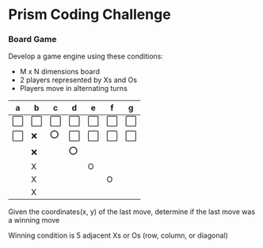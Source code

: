 # Prism Coding Challenge

### Board Game

Develop a game engine using these conditions:

* M x N dimensions board
* 2 players represented by Xs and Os
* Players move in alternating turns

| a | b | c | d | e | f | g |
---|---|---|---|---|---|---
|  :white_large_square: |  :white_large_square: |  :white_large_square: |  :white_large_square: |  :white_large_square: |  :white_large_square: |  :white_large_square: |
|  :white_large_square: | :x: | :o:|:white_large_square:|:white_large_square:|:white_large_square:| :white_large_square:|
| |:x:| |:o:| | | |
| |X| | |O| | |
| |X| | | |O| |
| |X| | | | | |

Given the coordinates(x, y) of the last move, determine if the last move was a winning move

Winning condition is 5 adjacent Xs or Os (row, column, or diagonal)